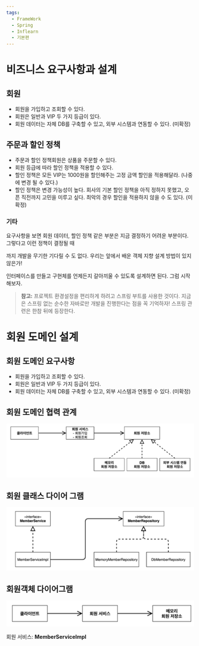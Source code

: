 ```yaml
---
tags:
  - FrameWork
  - Spring
  - Inflearn
  - 기본편
---
```

# **비즈니스** **요구사항과** **설계**

## 회원
- 회원을 가입하고 조회할 수 있다.
- 회원은 일반과 VIP 두 가지 등급이 있다.
- 회원 데이터는 자체 DB를 구축할 수 있고, 외부 시스템과 연동할 수 있다. (미확정)

## 주문과 할인 정책
- 주문과 할인 정책회원은 상품을 주문할 수 있다.
- 회원 등급에 따라 할인 정책을 적용할 수 있다.
- 할인 정책은 모든 VIP는 1000원을 할인해주는 고정 금액 할인을 적용해달라. (나중에 변경 될 수 있다.)
- 할인 정책은 변경 가능성이 높다. 회사의 기본 할인 정책을 아직 정하지 못했고, 오픈 직전까지 고민을 미루고 싶다. 최악의 경우 할인을 적용하지 않을 수 도 있다. (미확정)

### 기타
요구사항을 보면 회원 데이터, 할인 정책 같은 부분은 지금 결정하기 어려운 부분이다. 그렇다고 이런 정책이 결정될 때

까지 개발을 무기한 기다릴 수 도 없다. 우리는 앞에서 배운 객체 지향 설계 방법이 있지 않은가!

인터페이스를 만들고 구현체를 언제든지 갈아끼울 수 있도록 설계하면 된다. 그럼 시작해보자.

> **참고:** 프로젝트 환경설정을 편리하게 하려고 스프링 부트를 사용한 것이다. 지금은 스프링 없는 순수한 자바로만 개발을 진행한다는 점을 꼭 기억하자! 스프링 관련은 한참 뒤에 등장한다.

# **회원** **도메인** **설계**

## 회원 도메인 요구사항
- 회원을 가입하고 조회할 수 있다.
- 회원은 일반과 VIP 두 가지 등급이 있다.
- 회원 데이터는 자체 DB를 구축할 수 있고, 외부 시스템과 연동할 수 있다. (미확정)

## 회원 도메인 협력 관계
![image](https://github.com/SubiYoon/SubiYoon.github.io/blob/main/Attached%20File/%EC%8A%A4%ED%81%AC%EB%A6%B0%EC%83%B7%202024-12-28%20%EC%98%A4%ED%9B%84%206.43.17.png?raw=true)

## 회원 클래스 다이어 그램
![image](https://github.com/SubiYoon/SubiYoon.github.io/blob/main/Attached%20File/%EC%8A%A4%ED%81%AC%EB%A6%B0%EC%83%B7%202024-12-28%20%EC%98%A4%ED%9B%84%206.43.28.png?raw=true)

## 회원객체 다이어그램
![image](https://github.com/SubiYoon/SubiYoon.github.io/blob/main/Attached%20File/%EC%8A%A4%ED%81%AC%EB%A6%B0%EC%83%B7%202024-12-28%20%EC%98%A4%ED%9B%84%206.43.39.png?raw=true)

회원 서비스: **MemberServiceImpl**
